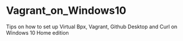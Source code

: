 # Vagrant_on_Windows10
Tips on how to set up Virtual Bpx, Vagrant, Github Desktop and Curl on Windows 10 Home edition
